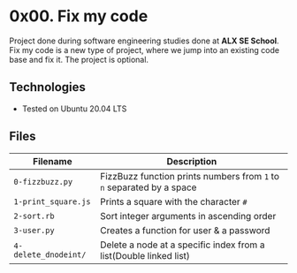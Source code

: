 # 0x00. Fix my code

Project done during software engineering studies done at **ALX SE School**. Fix my code is a new type of project, where we jump into an existing code base and fix it.
The project is optional.

## Technologies
* Tested on Ubuntu 20.04 LTS

## Files

| Filename | Description |
| -------- | ----------- |
| `0-fizzbuzz.py` | FizzBuzz function prints numbers from `1` to `n` separated by a space |
| `1-print_square.js` | Prints a square with the character `#` |
| `2-sort.rb` | Sort integer arguments  in ascending order |
| `3-user.py` | Creates a function for user & a password |
| `4-delete_dnodeint/` | Delete a node at a specific index from a list(Double linked list) |

